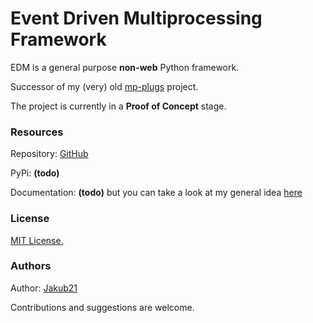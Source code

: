 
# Event Driven Multiprocessing Framework

EDM is a general purpose **non-web** Python framework.

Successor of my (very) old [mp-plugs](https://github.com/Jakub21/mpplugs) project.

The project is currently in a **Proof of Concept** stage.


### Resources

Repository: [GitHub](https://github.com/Jakub21/edm-framework)

PyPi: **(todo)**

Documentation: **(todo)** but you can take a look at my general idea [here](https://github.com/Jakub21/edm-framework/tree/master/documentation)


### License

[MIT License.](https://github.com/Jakub21/edm-framework/blob/master/License.md)


### Authors

Author: [Jakub21](https://github.com/Jakub21)

Contributions and suggestions are welcome.
